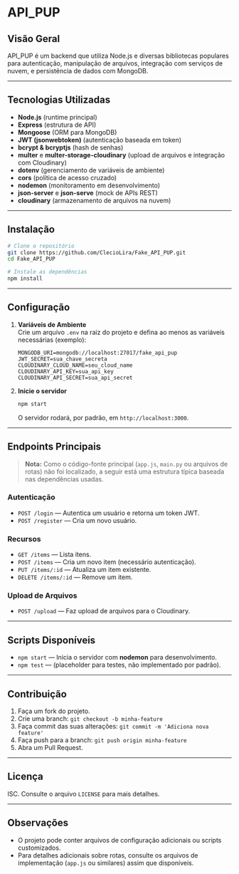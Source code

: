 # API_PUP

## Visão Geral

API_PUP é um backend que utiliza Node.js e diversas bibliotecas populares para autenticação, manipulação de arquivos, integração com serviços de nuvem, e persistência de dados com MongoDB.

---

## Tecnologias Utilizadas

- **Node.js** (runtime principal)
- **Express** (estrutura de API)
- **Mongoose** (ORM para MongoDB)
- **JWT (jsonwebtoken)** (autenticação baseada em token)
- **bcrypt & bcryptjs** (hash de senhas)
- **multer** e **multer-storage-cloudinary** (upload de arquivos e integração com Cloudinary)
- **dotenv** (gerenciamento de variáveis de ambiente)
- **cors** (política de acesso cruzado)
- **nodemon** (monitoramento em desenvolvimento)
- **json-server** e **json-serve** (mock de APIs REST)
- **cloudinary** (armazenamento de arquivos na nuvem)

---

## Instalação

```bash
# Clone o repositório
git clone https://github.com/ClecioLira/Fake_API_PUP.git
cd Fake_API_PUP

# Instale as dependências
npm install
```

---

## Configuração

1. **Variáveis de Ambiente**  
   Crie um arquivo `.env` na raiz do projeto e defina ao menos as variáveis necessárias (exemplo):
   ```
   MONGODB_URI=mongodb://localhost:27017/fake_api_pup
   JWT_SECRET=sua_chave_secreta
   CLOUDINARY_CLOUD_NAME=seu_cloud_name
   CLOUDINARY_API_KEY=sua_api_key
   CLOUDINARY_API_SECRET=sua_api_secret
   ```

2. **Inicie o servidor**
   ```bash
   npm start
   ```
   O servidor rodará, por padrão, em `http://localhost:3000`.

---

## Endpoints Principais

> **Nota:** Como o código-fonte principal (`app.js`, `main.py` ou arquivos de rotas) não foi localizado, a seguir está uma estrutura típica baseada nas dependências usadas.

### Autenticação
- `POST /login` — Autentica um usuário e retorna um token JWT.
- `POST /register` — Cria um novo usuário.

### Recursos
- `GET /items` — Lista itens.
- `POST /items` — Cria um novo item (necessário autenticação).
- `PUT /items/:id` — Atualiza um item existente.
- `DELETE /items/:id` — Remove um item.

### Upload de Arquivos
- `POST /upload` — Faz upload de arquivos para o Cloudinary.

---

## Scripts Disponíveis

- `npm start` — Inicia o servidor com **nodemon** para desenvolvimento.
- `npm test` — (placeholder para testes, não implementado por padrão).

---

## Contribuição

1. Faça um fork do projeto.
2. Crie uma branch: `git checkout -b minha-feature`
3. Faça commit das suas alterações: `git commit -m 'Adiciona nova feature'`
4. Faça push para a branch: `git push origin minha-feature`
5. Abra um Pull Request.

---

## Licença

ISC. Consulte o arquivo `LICENSE` para mais detalhes.

---

## Observações

- O projeto pode conter arquivos de configuração adicionais ou scripts customizados.
- Para detalhes adicionais sobre rotas, consulte os arquivos de implementação (`app.js` ou similares) assim que disponíveis.
